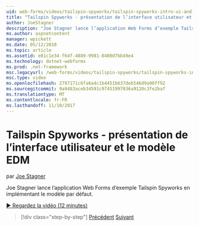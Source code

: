 ```yaml
---
uid: web-forms/videos/tailspin-spyworks/tailspin-spyworks-intro-ui-and-edm
title: "Tailspin Spyworks - présentation de l’interface utilisateur et le modèle EDM | Documents Microsoft"
author: JoeStagner
description: "Joe Stagner lance l’application Web Forms d’exemple Tailspin Spyworks en implémentant le modèle par défaut."
ms.author: aspnetcontent
manager: wpickett
ms.date: 05/12/2010
ms.topic: article
ms.assetid: e81c1e34-f64f-4889-9981-8400d7bb49e4
ms.technology: dotnet-webforms
ms.prod: .net-framework
msc.legacyurl: /web-forms/videos/tailspin-spyworks/tailspin-spyworks-intro-ui-and-edm
msc.type: video
ms.openlocfilehash: 2797171c6fa6a4c1b4451b637deb546d9a90ff92
ms.sourcegitcommit: 9a9483aceb34591c97451997036a9120c3fe2baf
ms.translationtype: MT
ms.contentlocale: fr-FR
ms.lasthandoff: 11/10/2017
---
```

<a name="tailspin-spyworks---intro-ui-and-edm"></a>Tailspin Spyworks - présentation de l’interface utilisateur et le modèle EDM
====================
par [Joe Stagner](https://github.com/JoeStagner)

Joe Stagner lance l’application Web Forms d’exemple Tailspin Spyworks en implémentant le modèle par défaut.

[&#9654; Regardez la vidéo (12 minutes)](https://channel9.msdn.com/Blogs/ASP-NET-Site-Videos/tailspin-spyworks-intro-ui-and-edm)

>[!div class="step-by-step"]
[Précédent](tailspin-spyworks-implementing-and-using-the-also-purchased-control.md)
[Suivant](tailspin-spyworks-directory-organization.md)
